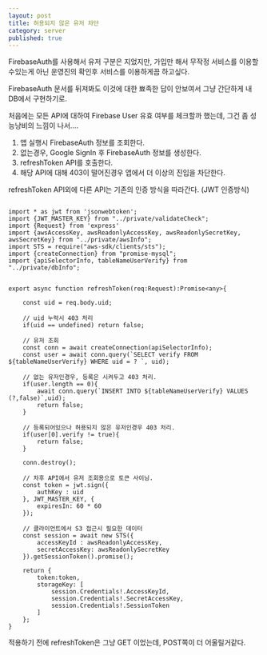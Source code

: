 ```yaml
---
layout: post
title: 허용되지 않은 유저 차단
category: server
published: true
---
```

FirebaseAuth를 사용해서 유저 구분은 지었지만, 가입만 해서 무작정 서비스를 이용할수있는게 아닌 운영진의 확인후 서비스를 이용하게끔 하고싶다.

FirebaseAuth 문서를 뒤져봐도 이것에 대한 뾰족한 답이 안보여서 그냥 간단하게 내 DB에서 구현하기로.

처음에는 모든 API에 대하여 Firebase User 유효 여부를 체크할까 했는데, 그건 좀 성능낭비의 느낌이 나서....

1. 앱 실행시 FirebaseAuth 정보를 조회한다.
2. 없는경우, Google SignIn 후 FirebaseAuth 정보를 생성한다.
3. refreshToken API를 호출한다.
4. 해당 API에 대해 403이 떨어진경우 앱에서 더 이상의 진입을 차단한다.

refreshToken API외에 다른 API는 기존의 인증 방식을 따라간다. (JWT 인증방식)


```

import * as jwt from 'jsonwebtoken';
import {JWT_MASTER_KEY} from "../private/validateCheck";
import {Request} from 'express'
import {awsAccessKey, awsReadonlyAccessKey, awsReadonlySecretKey, awsSecretKey} from "../private/awsInfo";
import STS = require("aws-sdk/clients/sts");
import {createConnection} from "promise-mysql";
import {apiSelectorInfo, tableNameUserVerify} from "../private/dbInfo";


export async function refreshToken(req:Request):Promise<any>{

    const uid = req.body.uid;

    // uid 누락시 403 처리
    if(uid == undefined) return false;

    // 유저 조회
    const conn = await createConnection(apiSelectorInfo);
    const user = await conn.query(`SELECT verify FROM ${tableNameUserVerify} WHERE uid = ? `, uid);

    // 없는 유저인경우, 등록은 시켜두고 403 처리.
    if(user.length == 0){
        await conn.query(`INSERT INTO ${tableNameUserVerify} VALUES (?,false)`,uid);
        return false;
    }
    
    // 등록되어있으나 허용되지 않은 유저인경우 403 처리.
    if(user[0].verify != true){
        return false;
    }

    conn.destroy();

    // 차후 API에서 유저 조회용으로 토큰 사이닝.
    const token = jwt.sign({
        authKey : uid
    }, JWT_MASTER_KEY, {
        expiresIn: 60 * 60
    });

    // 클라이언트에서 S3 접근시 필요한 데이터
    const session = await new STS({
        accessKeyId : awsReadonlyAccessKey,
        secretAccessKey: awsReadonlySecretKey
    }).getSessionToken().promise();

    return {
        token:token,
        storageKey: [
            session.Credentials!.AccessKeyId,
            session.Credentials!.SecretAccessKey,
            session.Credentials!.SessionToken
        ]
    };
}
```

적용하기 전에 refreshToken은 그냥 GET 이었는데, POST쪽이 더 어울릴거같다.








    


